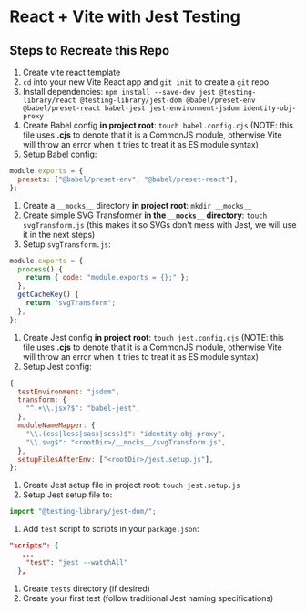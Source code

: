 # React + Vite with Jest Testing

## Steps to Recreate this Repo

1. Create vite react template
1. `cd` into your new Vite React app and `git init` to create a `git` repo
1. Install dependencies: `npm install --save-dev jest @testing-library/react @testing-library/jest-dom @babel/preset-env @babel/preset-react babel-jest jest-environment-jsdom identity-obj-proxy`
1. Create Babel config **in project root**: `touch babel.config.cjs` (NOTE: this file uses **.cjs** to denote that it is a CommonJS module, otherwise Vite will throw an error when it tries to treat it as ES module syntax)
1. Setup Babel config:
```js
module.exports = {
  presets: ["@babel/preset-env", "@babel/preset-react"],
};
```
1. Create a `__mocks__` directory **in project root**: `mkdir __mocks__`
1. Create simple SVG Transformer **in the `__mocks__` directory**: `touch svgTransform.js` (this makes it so SVGs don't mess with Jest, we will use it in the next steps)
1. Setup `svgTransform.js`:
```js
module.exports = {
  process() {
    return { code: "module.exports = {};" };
  },
  getCacheKey() {
    return "svgTransform";
  },
};

```
1. Create Jest config **in project root**: `touch jest.config.cjs` (NOTE: this file uses **.cjs** to denote that it is a CommonJS module, otherwise Vite will throw an error when it tries to treat it as ES module syntax)
1. Setup Jest config:
```js
{
  testEnvironment: "jsdom",
  transform: {
    "^.+\\.jsx?$": "babel-jest",
  },
  moduleNameMapper: {
    "\\.(css|less|sass|scss)$": "identity-obj-proxy",
    "\\.svg$": "<rootDir>/__mocks__/svgTransform.js",
  },
  setupFilesAfterEnv: ["<rootDir>/jest.setup.js"],
};
```
1. Create Jest setup file in project root: `touch jest.setup.js`
1. Setup Jest setup file to:
```js
import "@testing-library/jest-dom/";
```
1. Add `test` script to scripts in your `package.json`:
```json 
"scripts": {
   ...
    "test": "jest --watchAll"
  },
```
1. Create `tests` directory (if desired)
1. Create your first test (follow traditional Jest naming specifications)